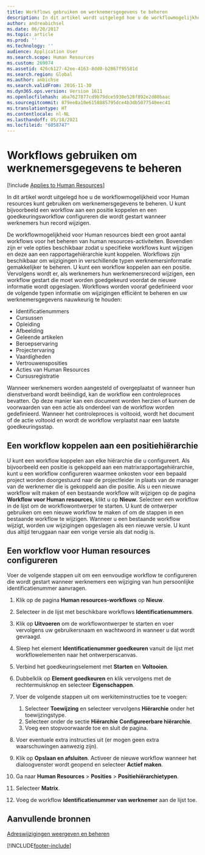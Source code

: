 ```yaml
---
title: Workflows gebruiken om werknemersgegevens te beheren
description: In dit artikel wordt uitgelegd hoe u de workflowmogelijkheid voor Human resources kunt gebruiken om werknemersgegevens te beheren. U kunt bijvoorbeeld een workflow aan een positie koppelen en een goedkeuringsworkflow configureren die wordt gestart wanneer werknemers hun record wijzigen.
author: andreabichsel
ms.date: 06/20/2017
ms.topic: article
ms.prod: ''
ms.technology: ''
audience: Application User
ms.search.scope: Human Resources
ms.custom: 269074
ms.assetid: 426c6127-42ee-4163-8dd0-b2867f95581d
ms.search.region: Global
ms.author: anbichse
ms.search.validFrom: 2016-11-30
ms.dyn365.ops.version: Version 1611
ms.openlocfilehash: aba7627877cd9b79dce5930e528f892e2d80baac
ms.sourcegitcommit: 879ee8a10e6158885795dce4b3db5077540eec41
ms.translationtype: HT
ms.contentlocale: nl-NL
ms.lasthandoff: 05/18/2021
ms.locfileid: "6058747"
---
```

# <a name="use-workflows-to-manage-employee-information"></a>Workflows gebruiken om werknemersgegevens te beheren

[!include [Applies to Human Resources](../includes/applies-to-hr.md)]

In dit artikel wordt uitgelegd hoe u de workflowmogelijkheid voor Human resources kunt gebruiken om werknemersgegevens te beheren. U kunt bijvoorbeeld een workflow aan een positie koppelen en een goedkeuringsworkflow configureren die wordt gestart wanneer werknemers hun record wijzigen.

De workflowmogelijkheid voor Human resources biedt een groot aantal workflows voor het beheren van human resources-activiteiten. Bovendien zijn er vele opties beschikbaar zodat u specifieke workflows kunt wijzigen en deze aan een rapportagehiërarchie kunt koppelen. Workflows zijn beschikbaar om wijzigingen in verschillende typen werknemersinformatie gemakkelijker te beheren. U kunt een workflow koppelen aan een positie. Vervolgens wordt er, als werknemers hun werknemersrecord wijzigen, een workflow gestart die moet worden goedgekeurd voordat de nieuwe informatie wordt opgeslagen. Workflows worden vooraf gedefinieerd voor de volgende typen informatie om wijzigingen efficiënt te beheren en uw werknemersgegevens nauwkeurig te houden:

-   Identificatienummers
-   Cursussen
-   Opleiding
-   Afbeelding
-   Geleende artikelen
-   Beroepservaring
-   Projectervaring
-   Vaardigheden
-   Vertrouwensposities
-   Acties van Human Resources
-   Cursusregistratie

Wanneer werknemers worden aangesteld of overgeplaatst of wanneer hun dienstverband wordt beëindigd, kan de workflow een controleproces bevatten. Op deze manier kan een document worden herzien of kunnen de voorwaarden van een actie als onderdeel van de workflow worden gedefinieerd. Wanneer het controleproces is voltooid, wordt het document of de actie voltooid en wordt de workflow verplaatst naar een laatste goedkeuringsstap.

## <a name="associate-a-workflow-with-a-position-hierarchy"></a>Een workflow koppelen aan een positiehiërarchie
U kunt een workflow koppelen aan elke hiërarchie die u configureert. Als bijvoorbeeld een positie is gekoppeld aan een matrixrapportagehiërarchie, kunt u een workflow configureren waarmee onkosten voor een bepaald project worden doorgestuurd naar de projectleider in plaats van de manager van de werknemer die is gekoppeld aan die positie. Als u een nieuwe workflow wilt maken of een bestaande workflow wilt wijzigen op de pagina **Workflow voor Human resources**, klikt u op **Nieuw**. Selecteer een workflow in de lijst om de workflowontwerper te starten. U kunt de ontwerper gebruiken om een nieuwe workflow te maken of om de stappen in een bestaande workflow te wijzigen. Wanneer u een bestaande workflow wijzigt, worden uw wijzigingen opgeslagen als een nieuwe versie. U kunt dus altijd teruggaan naar een vorige versie als dat nodig is.

## <a name="configure-a-human-resources-workflow"></a>Een workflow voor Human resources configureren
Voer de volgende stappen uit om een eenvoudige workflow te configureren die wordt gestart wanneer werknemers een wijziging van hun persoonlijke identificatienummer aanvragen.

1.  Klik op de pagina **Human resources-workflows** op **Nieuw**.
2.  Selecteer in de lijst met beschikbare workflows **Identificatienummers**.
3.  Klik op **Uitvoeren** om de workflowontwerper te starten en voer vervolgens uw gebruikersnaam en wachtwoord in wanneer u dat wordt gevraagd.
4.  Sleep het element **Identificatienummer goedkeuren** vanuit de lijst met workflowelementen naar het ontwerperscanvas.
5.  Verbind het goedkeuringselement met **Starten** en **Voltooien**.
6.  Dubbelklik op **Element goedkeuren** en klik vervolgens met de rechtermuisknop en selecteer **Eigenschappen**.
7.  Voer de volgende stappen uit om werkiteminstructies toe te voegen:
    1.  Selecteer **Toewijzing** en selecteer vervolgens **Hiërarchie** onder het toewijzingstype.
    2.  Selecteer onder de sectie **Hiërarchie** **Configureerbare hiërarchie**.
    3.  Voeg een stopvoorwaarde toe en sluit de pagina.

8.  Voer eventuele extra instructies uit (er mogen geen extra waarschuwingen aanwezig zijn).
9.  Klik op **Opslaan en afsluiten**. Activeer de nieuwe workflow wanneer het dialoogvenster wordt geopend en selecteer **Actief maken**.
10. Ga naar **Human Resources** &gt; **Posities** &gt; **Positiehiërarchietypen**.
11. Selecteer **Matrix**.
12. Voeg de workflow **Identificatienummer van werknemer** aan de lijst toe.

## <a name="additional-resources"></a>Aanvullende bronnen

[Adreswijzigingen weergeven en beheren](hr-personnel-view-address-changes.md) 





[!INCLUDE[footer-include](../includes/footer-banner.md)]